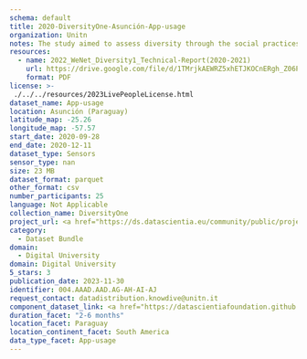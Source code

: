 ```yaml
---
schema: default
title: 2020-DiversityOne-Asunción-App-usage
organization: Unitn
notes: The study aimed to assess diversity through the social practices and daily behaviors of university students from eight different countries. The research was carried out in two phases. Initially, a large sample of students from Denmark, Italy, Mongolia, Paraguay, the United Kingdom, China, Mexico, and India, completed a survey on their social practices, as well as their socio-demographic, cultural, and psychological elements. In the second phase, a sub-sample of the respondents engaged in a four-week data collection by using an innovative smartphone application called iLog. This app collected data from thirty-four smartphone sensors around the clock, allowing for an in-depth investigation into the diversity and daily routines of university students across countries, both synchronically and diachronically.
resources:
  - name: 2022_WeNet_Diversity1_Technical-Report(2020-2021)
    url: https://drive.google.com/file/d/1TMrjkAEWRZ5xhETJKOCnERgh_Z06PO2E/view?usp=drive_link
    format: PDF
license: >-
 ./../../resources/2023LivePeopleLicense.html
dataset_name: App-usage
location: Asunción (Paraguay)
latitude_map: -25.26
longitude_map: -57.57
start_date: 2020-09-28
end_date: 2020-12-11
dataset_type: Sensors
sensor_type: nan
size: 23 MB
dataset_format: parquet
other_format: csv
number_participants: 25
language: Not Applicable
collection_name: DiversityOne
project_url: <a href="https://ds.datascientia.eu/community/public/projects/6b8e2fb9-30d9-4fdb-9116-0cc7cc00ba3e">https://ds.datascientia.eu/community/public/projects/6b8e2fb9-30d9-4fdb-9116-0cc7cc00ba3e</a>
category: 
  - Dataset Bundle
domain: 
  - Digital University
domain: Digital University
5_stars: 3
publication_date: 2023-11-30
identifier: 004.AAAD.AAD.AG-AH-AI-AJ
request_contact: datadistribution.knowdive@unitn.it
component_dataset_link: <a href="https://datascientiafoundation.github.io/LivePeople/datasets/2020-DV1-Asunci%C3%B3n-Application%20Event/">2020-DV1-Asunci%C3%B3n-Application Event</a>, <a href="https://datascientiafoundation.github.io/LivePeople/datasets/2020-DV1-Asunci%C3%B3n-Headset%20Plug%20Event/">2020-DV1-Asunci%C3%B3n-Headset Plug Event</a>, <a href="https://datascientiafoundation.github.io/LivePeople/datasets/2020-DV1-Asunci%C3%B3n-Music%20Event/">2020-DV1-Asunci%C3%B3n-Music Event</a>, <a href="https://datascientiafoundation.github.io/LivePeople/datasets/2020-DV1-Asunci%C3%B3n-Notification%20Event/">2020-DV1-Asunci%C3%B3n-Notification Event</a>
duration_facet: "2-6 months"
location_facet: Paraguay
location_continent_facet: South America
data_type_facet: App-usage
---
```

